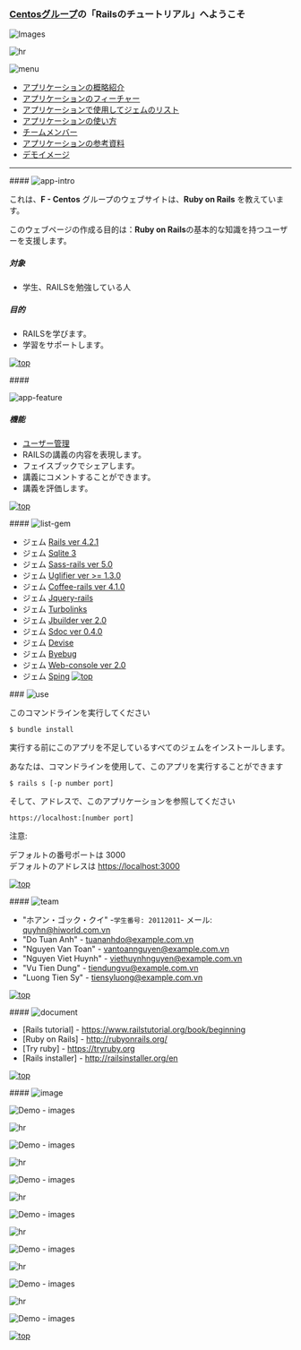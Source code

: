 <a name="top"></a>
### [Centosグループ](#team-members)の「Railsのチュートリアル」へようこそ

![Images](https://lh3.googleusercontent.com/-_2HC-5qix9s/VhHjPVUP4ZI/AAAAAAAADY8/LhlVLtvCemM/s912-Ic42/Capture.JPG)

![hr](https://lh3.googleusercontent.com/-LUQR0JWAxFs/VhWlqfq4YoI/AAAAAAAADZk/2vFj16YOcaM/s912-Ic42/hr.png)

![menu](https://lh3.googleusercontent.com/-iengg0AmE4s/VhWlurDpOlI/AAAAAAAADaE/o68iYd0e9EA/s912-Ic42/menu.png)

* [アプリケーションの概略紹介](#app-intro)
* [アプリケーションのフィーチャー](#app-feature)
* [アプリケーションで使用してジェムのリスト](#list-gems)
* [アプリケーションの使い方](#use)
* [チームメンバー](#team-members)
* [アプリケーションの参考資料](#document)
* [デモイメージ](#demo-images)

***

####<a name="app-intro"></a>
![app-intro](https://lh3.googleusercontent.com/-ZCmtZfHIsYQ/VhWlrrOPruI/AAAAAAAADZs/erwi-1ivE1U/s912-Ic42/intro.png "アプリケーションの概略紹介")

これは、**F - Centos** グループのウェブサイトは、**Ruby on Rails** を教えています。

このウェブページの作成る目的は：**Ruby on Rails**の基本的な知識を持つユーザーを支援します。

#####  対象
* 学生、RAILSを勉強している人

#####  目的
* RAILSを学びます。
* 学習をサポートします。

[![top](https://lh3.googleusercontent.com/-KjI7CjXsl2M/Vhp8Doqm5XI/AAAAAAAADa4/oQB_8jstuZw/s912-Ic42/top-icon.png "Back to top")](#top)

####<a name="app-feature"></a>

![app-feature](https://lh3.googleusercontent.com/-hEJENiD41FQ/VhWlp3eLBkI/AAAAAAAADZg/wYcX7DEhLYw/s912-Ic42/feature.png "アプリケーションのフィーチャー")

#####  機能
* [ユーザー管理](https://github.com/tuananhdinang/F_Centos/wiki/%E3%83%A6%E3%83%BC%E3%82%B6%E3%83%BC%E3%83%9A%E3%83%BC%E3%82%B8)
* RAILSの講義の内容を表現します。
* フェイスブックでシェアします。
* 講義にコメントすることができます。
* 講義を評価します。

[![top](https://lh3.googleusercontent.com/-KjI7CjXsl2M/Vhp8Doqm5XI/AAAAAAAADa4/oQB_8jstuZw/s912-Ic42/top-icon.png "Back to top")](#top)

####<a name="list-gems"></a>
![list-gem](https://lh3.googleusercontent.com/-p2PE9-RqnOY/VhWlsx-qYcI/AAAAAAAADZ0/KreA3XYXZ8c/s912-Ic42/list-gem.png "アプリケーションで使用してジェムのリスト")

 * ジェム <a href="https://github.com/tuananhdinang/F_Centos/tree/ngocquyhoang">Rails ver 4.2.1</a>
 * ジェム <a href="https://github.com/tuananhdinang/F_Centos/tree/ngocquyhoang">Sqlite 3 </a>
 * ジェム <a href="https://github.com/tuananhdinang/F_Centos/tree/ngocquyhoang">Sass-rails ver 5.0</a>
 * ジェム <a href="https://github.com/tuananhdinang/F_Centos/tree/ngocquyhoang">Uglifier ver >= 1.3.0</a>
 * ジェム <a href="https://github.com/tuananhdinang/F_Centos/tree/ngocquyhoang">Coffee-rails ver 4.1.0</a>
 * ジェム <a href="https://github.com/tuananhdinang/F_Centos/tree/ngocquyhoang">Jquery-rails</a>
 * ジェム <a href="https://github.com/tuananhdinang/F_Centos/tree/ngocquyhoang">Turbolinks</a>
 * ジェム <a href="https://github.com/tuananhdinang/F_Centos/tree/ngocquyhoang">Jbuilder ver 2.0</a>
 * ジェム <a href="https://github.com/tuananhdinang/F_Centos/tree/ngocquyhoang">Sdoc ver 0.4.0</a>
 * ジェム <a href="https://github.com/tuananhdinang/F_Centos/tree/ngocquyhoang">Devise</a>
 * ジェム <a href="https://github.com/tuananhdinang/F_Centos/tree/ngocquyhoang">Byebug</a>
 * ジェム <a href="https://github.com/tuananhdinang/F_Centos/tree/ngocquyhoang">Web-console ver 2.0</a>
 * ジェム <a href="https://github.com/tuananhdinang/F_Centos/tree/ngocquyhoang">Sping</a>
 [![top](https://lh3.googleusercontent.com/-KjI7CjXsl2M/Vhp8Doqm5XI/AAAAAAAADa4/oQB_8jstuZw/s912-Ic42/top-icon.png "Back to top")](#top)

###<a name="use"></a>
![use](https://lh3.googleusercontent.com/-qY_-85iz3U8/VhWlwqVcZPI/AAAAAAAADaU/maT0YooRGGY/s912-Ic42/use.png "アプリケーションの使い方")

このコマンドラインを実行してください

`$ bundle install`

実行する前にこのアプリを不足しているすべてのジェムをインストールします。

あなたは、コマンドラインを使用して、このアプリを実行することができます

`$ rails s [-p number port]`

そして、アドレスで、このアプリケーションを参照してください

`https://localhost:[number port]`

注意:

デフォルトの番号ポートは 3000<br />
デフォルトのアドレスは <a href="https://localhost:3000">https://localhost:3000</a>

[![top](https://lh3.googleusercontent.com/-KjI7CjXsl2M/Vhp8Doqm5XI/AAAAAAAADa4/oQB_8jstuZw/s912-Ic42/top-icon.png "Back to top")](#top)

####<a name="team-members"></a>
![team](https://lh3.googleusercontent.com/-KqoBW7JAZTI/VhWltyiOMYI/AAAAAAAADZ8/G-_4ssc7uJ0/s912-Ic42/team.png "チームメンバー")

* "ホアン・ゴック・クイ" -`学生番号: 20112011`- メール: <quyhn@hiworld.com.vn> 
* "Do Tuan Anh" - <tuananhdo@example.com.vn>
* "Nguyen Van Toan" - <vantoannguyen@example.com.vn>
* "Nguyen Viet Huynh" - <viethuynhnguyen@example.com.vn>
* "Vu Tien Dung" - <tiendungvu@example.com.vn>
* "Luong Tien Sy" - <tiensyluong@example.com.vn>

[![top](https://lh3.googleusercontent.com/-KjI7CjXsl2M/Vhp8Doqm5XI/AAAAAAAADa4/oQB_8jstuZw/s912-Ic42/top-icon.png "Back to top")](#top)

####<a name="document"></a>
![document](https://lh3.googleusercontent.com/-dYCfnU_LoMc/VhWlluEQaEI/AAAAAAAADZU/8bbQqMGkmjA/s912-Ic42/document.png "アプリケーションの参考資料")

* [Rails tutorial] - <https://www.railstutorial.org/book/beginning>
* [Ruby on Rails] - <http://rubyonrails.org/>
* [Try ruby] - <https://tryruby.org>
* [Rails installer] - <http://railsinstaller.org/en>

[![top](https://lh3.googleusercontent.com/-KjI7CjXsl2M/Vhp8Doqm5XI/AAAAAAAADa4/oQB_8jstuZw/s912-Ic42/top-icon.png "Back to top")](#top)

####<a name="demo-images"></a>
![image](https://lh3.googleusercontent.com/-OgMJv9jhwag/VhWljueAbcI/AAAAAAAADZM/ZJx_9DdHevw/s912-Ic42/demo-image.png "デモイメージ")

![Demo - images](https://lh3.googleusercontent.com/-xqxO5sHLecA/VhHZJs4l0-I/AAAAAAAADXA/UgudYIZyxMA/s640-Ic42/Mockup_11.jpg)

![hr](https://lh3.googleusercontent.com/-LUQR0JWAxFs/VhWlqfq4YoI/AAAAAAAADZk/2vFj16YOcaM/s912-Ic42/hr.png)

![Demo - images](https://lh3.googleusercontent.com/-2B0iR5RMcjo/VhHZKisIczI/AAAAAAAADXM/pFeh_WzgZI8/s720-Ic42/Mockup_2.jpg)

![hr](https://lh3.googleusercontent.com/-LUQR0JWAxFs/VhWlqfq4YoI/AAAAAAAADZk/2vFj16YOcaM/s912-Ic42/hr.png)

![Demo - images](https://lh3.googleusercontent.com/-naaV6m6U7W4/VhHZPUpT_NI/AAAAAAAADX8/9eZivbTyh-c/s640-Ic42/Mockup_8.jpg)

![hr](https://lh3.googleusercontent.com/-LUQR0JWAxFs/VhWlqfq4YoI/AAAAAAAADZk/2vFj16YOcaM/s912-Ic42/hr.png)

![Demo - images](https://lh3.googleusercontent.com/-yaP3H02tBxs/VhHZIjbQF_I/AAAAAAAADW8/sVn5AWAxKFg/s720-Ic42/Mockup_10.jpg)

![hr](https://lh3.googleusercontent.com/-LUQR0JWAxFs/VhWlqfq4YoI/AAAAAAAADZk/2vFj16YOcaM/s912-Ic42/hr.png)

![Demo - images](https://lh3.googleusercontent.com/-Zc1Gz1rKRMA/VhHZN0bW8dI/AAAAAAAADXs/FGzXPYMxEMY/s640-Ic42/Mockup_5.jpg)

![hr](https://lh3.googleusercontent.com/-LUQR0JWAxFs/VhWlqfq4YoI/AAAAAAAADZk/2vFj16YOcaM/s912-Ic42/hr.png)

![Demo - images](https://lh3.googleusercontent.com/-hKVTCwvcFHE/VhHZQJqcuqI/AAAAAAAADYU/cbLxOlEXFwg/s720-Ic42/Mockup_7.jpg)

![hr](https://lh3.googleusercontent.com/-LUQR0JWAxFs/VhWlqfq4YoI/AAAAAAAADZk/2vFj16YOcaM/s912-Ic42/hr.png)

![Demo - images](https://lh3.googleusercontent.com/-T_syg5LfZao/VhHZQL4nF7I/AAAAAAAADYQ/fRyE4GcRLO8/s720-Ic42/Mockup_9.jpg)

[![top](https://lh3.googleusercontent.com/-KjI7CjXsl2M/Vhp8Doqm5XI/AAAAAAAADa4/oQB_8jstuZw/s912-Ic42/top-icon.png "Back to top")](#top)
